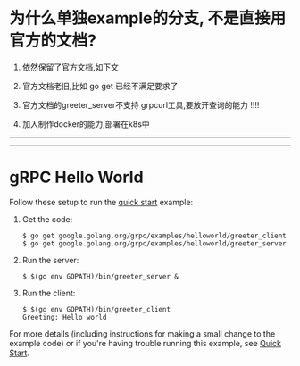 
# 为什么单独example的分支, 不是直接用官方的文档?

1. 依然保留了官方文档,如下文

2. 官方文档老旧,比如 go get 已经不满足要求了

3. 官方文档的greeter_server不支持 grpcurl工具,要放开查询的能力   !!!!

4. 加入制作docker的能力,部署在k8s中





---
---


# gRPC Hello World

Follow these setup to run the [quick start][] example:

 1. Get the code:

    ```console
    $ go get google.golang.org/grpc/examples/helloworld/greeter_client
    $ go get google.golang.org/grpc/examples/helloworld/greeter_server
    ```

 2. Run the server:

    ```console
    $ $(go env GOPATH)/bin/greeter_server &
    ```

 3. Run the client:

    ```console
    $ $(go env GOPATH)/bin/greeter_client
    Greeting: Hello world
    ```

For more details (including instructions for making a small change to the
example code) or if you're having trouble running this example, see [Quick
Start][].

[quick start]: https://grpc.io/docs/languages/go/quickstart
